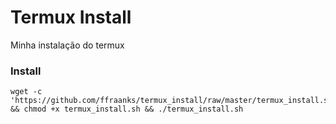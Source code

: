 # Termux Install
Minha instalação do termux

### Install
```
wget -c 'https://github.com/ffraanks/termux_install/raw/master/termux_install.sh' && chmod +x termux_install.sh && ./termux_install.sh
```

